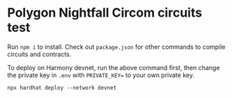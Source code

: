# Polygon Nightfall Circom circuits test

Run `npm i` to install. Check out `package.json` for other commands to compile circuits and contracts.

To deploy on Harmony devnet, run the above command first, then change the private key in `.env` with `PRIVATE_KEY=` to your own private key.

```shell
npx hardhat deploy --network devnet
```
